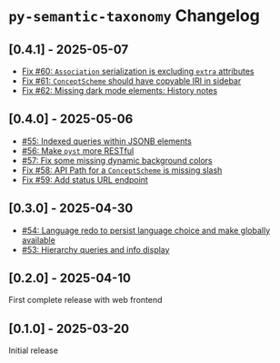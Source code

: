 # `py-semantic-taxonomy` Changelog

## [0.4.1] - 2025-05-07

* [Fix #60: `Association` serialization is excluding `extra` attributes](https://github.com/cauldron/py-semantic-taxonomy/issues/60)
* [Fix #61: `ConceptScheme` should have copyable IRI in sidebar](https://github.com/cauldron/py-semantic-taxonomy/issues/61)
* [Fix #62: Missing dark mode elements: History notes](https://github.com/cauldron/py-semantic-taxonomy/issues/62)

## [0.4.0] - 2025-05-06

* [#55: Indexed queries within JSONB elements](https://github.com/cauldron/py-semantic-taxonomy/pull/55)
* [#56: Make `pyst` more RESTful](https://github.com/cauldron/py-semantic-taxonomy/pull/56)
* [#57: Fix some missing dynamic background colors](https://github.com/cauldron/py-semantic-taxonomy/pull/57)
* [Fix #58: API Path for a `ConceptScheme` is missing slash](https://github.com/cauldron/py-semantic-taxonomy/issues/58)
* [Fix #59: Add status URL endpoint](https://github.com/cauldron/py-semantic-taxonomy/issues/59)

## [0.3.0] - 2025-04-30

* [#54: Language redo to persist language choice and make globally available](https://github.com/cauldron/py-semantic-taxonomy/pull/54)
* [#53: Hierarchy queries and info display](https://github.com/cauldron/py-semantic-taxonomy/pull/53)

## [0.2.0] - 2025-04-10

First complete release with web frontend

## [0.1.0] - 2025-03-20

Initial release
